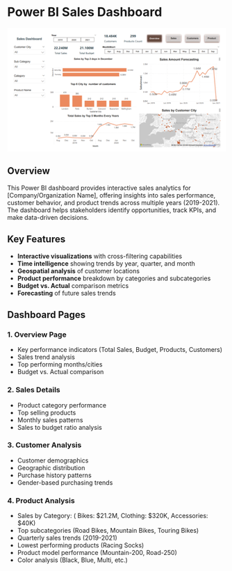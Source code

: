 # Power BI Sales Dashboard

![Dashboard Preview](Assets/Report1.png) <!-- Add a screenshot -->

## Overview
This Power BI dashboard provides interactive sales analytics for [Company/Organization Name], offering insights into sales performance, customer behavior, and product trends across multiple years (2019-2021). The dashboard helps stakeholders identify opportunities, track KPIs, and make data-driven decisions.

## Key Features
- **Interactive visualizations** with cross-filtering capabilities
- **Time intelligence** showing trends by year, quarter, and month
- **Geospatial analysis** of customer locations
- **Product performance** breakdown by categories and subcategories
- **Budget vs. Actual** comparison metrics
- **Forecasting** of future sales trends


## Dashboard Pages

### 1. Overview Page
- Key performance indicators (Total Sales, Budget, Products, Customers)
- Sales trend analysis
- Top performing months/cities
- Budget vs. Actual comparison

### 2. Sales Details
- Product category performance
- Top selling products
- Monthly sales patterns
- Sales to budget ratio analysis

### 3. Customer Analysis
- Customer demographics
- Geographic distribution
- Purchase history patterns
- Gender-based purchasing trends

### 4. Product Analysis
- Sales by Category: ( Bikes: $21.2M, Clothing: $320K, Accessories: $40K)
- Top subcategories (Road Bikes, Mountain Bikes, Touring Bikes)
- Quarterly sales trends (2019-2021)
- Lowest performing products (Racing Socks)
- Product model performance (Mountain-200, Road-250)
- Color analysis (Black, Blue, Multi, etc.)


